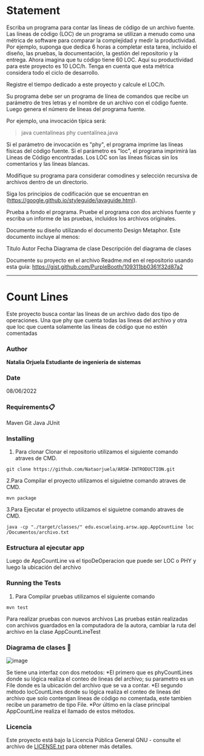 # Statement
Escriba un programa para contar las líneas de código de un archivo fuente. Las líneas de código (LOC) de un programa se utilizan a menudo como una métrica de software para comparar la complejidad y medir la productividad. Por ejemplo, suponga que dedica 6 horas a completar esta tarea, incluido el diseño, las pruebas, la documentación, la gestión del repositorio y la entrega. Ahora imagina que tu código tiene 60 LOC. Aquí su productividad para este proyecto es 10 LOC/h. Tenga en cuenta que esta métrica considera todo el ciclo de desarrollo.

Registre el tiempo dedicado a este proyecto y calcule el LOC/h.

Su programa debe ser un programa de línea de comandos que recibe un parámetro de tres letras y el nombre de un archivo con el código fuente. Luego genera el número de líneas del programa fuente.

Por ejemplo, una invocación típica será:

> java cuentalíneas phy cuentalínea.java

Si el parámetro de invocación es "phy", el programa imprime las líneas físicas del código fuente. Si el parámetro es "loc", el programa imprimirá las Líneas de Código encontradas. Los LOC son las líneas físicas sin los comentarios y las líneas blancas.

Modifique su programa para considerar comodines y selección recursiva de archivos dentro de un directorio.

Siga los principios de codificación que se encuentran en (https://google.github.io/styleguide/javaguide.html).

Prueba a fondo el programa. Pruebe el programa con dos archivos fuente y escriba un informe de las pruebas, incluidos los archivos originales.

Documente su diseño utilizando el documento Design Metaphor. Este documento incluye al menos:

Título
Autor
Fecha
Diagrama de clase
Descripción del diagrama de clases
 

Documente su proyecto en el archivo Readme.md en el repositorio usando esta guía: https://gist.github.com/PurpleBooth/109311bb0361f32d87a2
_________________________________________________________________________________________________________________________________________________________________
# Count Lines
Este proyecto busca contar las líneas de un archivo dado dos tipo de operaciones. Una que phy que cuenta todas las lineas del archivo y otra que loc que cuenta solamente las líneas de código que no estén comentadas

### Author
**Natalia Orjuela 
Estudiante de ingeniería de sistemas**

### Date
08/06/2022 
### Requirements📋
Maven 
Git 
Java 
JUnit
### Installing
1. Para clonar Clonar el repositorio utilizamos el siguiente comando atraves de CMD. 
```
git clone https://github.com/Nataorjuela/ARSW-INTRODUCTION.git
```
2.Para Compilar el proyecto utilizamos el siguietne comando atraves de CMD.
```
mvn package
```
3.Para Ejecutar el proyecto utilizamos el siguietne comando atraves de CMD.
```
java -cp "./target/classes/" edu.escuelaing.arsw.app.AppCountLine loc /Documentos/archivo.txt
```
### Estructura al ejecutar app

Luego de AppCountLine va el tipoDeOperacion que puede ser LOC o PHY y luego la  ubicación del archivo

### Running the Tests
1. Para Compilar pruebas utilizamos el siguiente comando
```
mvn test
```
Para realizar pruebas con nuevos archivos 
Las pruebas están realizadas con archivos guardados en la computadora de la autora, cambiar la ruta del archivo en la clase AppCountLineTest

### Diagrama de clases 📖
![image](https://user-images.githubusercontent.com/54339107/172726757-312acc58-65a3-42e7-a75f-144db616ff48.png)


Se tiene una interfaz con dos metodos: 
*El primero que es phyCountLines donde su lógica realiza el conteo de lineas del archivo; su parametro es un File donde es la ubicación del archivo que se va a contar.
*El segundo método locCountLines donde su lógica realiza el conteo de lineas del archivo que solo contengan líneas de código no comentada, este tambien recibe un parametro de tipo File. 
*Por último en la clase principal AppCountLine realiza el llamado de estos métodos.


### Licencia
Este proyecto está bajo la Licencia Pública General GNU - consulte el archivo de [LICENSE.txt](http://www.gnu.org/licenses/gpl-3.0.html) para obtener más detalles.

